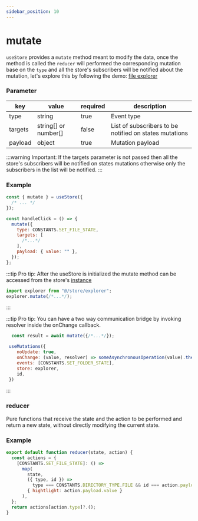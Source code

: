 ```yaml
---
sidebar_position: 10
---
```


# mutate

`useStore` provides a `mutate` method meant to modify the data, once the method is called the `reducer` will performed the corresponding mutation base on the `type` and all the store's subscribers will be notified about the mutation, let's explore this by following the demo: [file explorer](https://stackblitz.com/~/github.com/Maxtermax/file-explorer)
### Parameter

| key     | value                | required | description                                            |
| ------- | -------------------- | -------- | ------------------------------------------------------ |
| type    | string               | true     | Event type                                          |
| targets | string[] or number[] | false    | List of subscribers to be notified on states mutations |
| payload | object               | true     | Mutation payload                                       |

:::warning
Important: If the targets parameter is not passed then all the store's subscribers will be notified on states mutations otherwise only the subscribers in the list will be notified.
:::

### Example

```javascript
const { mutate } = useStore({
  /* ... */
});

const handleClick = () => {
  mutate({
    type: CONSTANTS.SET_FILE_STATE,
    targets: [
      /*...*/
    ],
    payload: { value: "" },
  });
};
```

:::tip
Pro tip: After the useStore is initialized the mutate method can be accessed from the store's [instance](/docs/basics/useStore#store)

```javascript
import explorer from "@/store/explorer";
explorer.mutate(/*...*/);
```
:::

:::tip
Pro tip: You can have a two way communication bridge by invoking resolver inside the onChange callback.

```javascript
  const result = await mutate({/*...*/});
```

```javascript
 useMutations({
    noUpdate: true,
    onChange: (value, resolver) => someAsynchronousOperation(value).then(resolver)
    events: [CONSTANTS.SET_FOLDER_STATE],
    store: explorer,
    id, 
 })
```
:::



### reducer

Pure functions that receive the state and the action to be performed and return a new state, without directly modifying the current state.

### Example 

```javascript
export default function reducer(state, action) {
  const actions = {
    [CONSTANTS.SET_FILE_STATE]: () =>
      map(
        state,
        ({ type, id }) =>
          type === CONSTANTS.DIRECTORY_TYPE.FILE && id === action.payload.id,
        { hightlight: action.payload.value }
      ),
  };
  return actions[action.type]?.();
}
```
